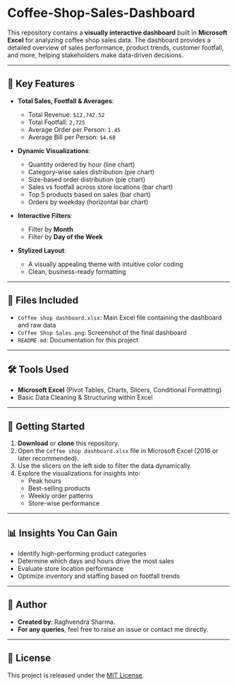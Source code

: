 # Coffee-Shop-Sales-Dashboard

This repository contains a **visually interactive dashboard** built in **Microsoft Excel** for analyzing coffee shop sales data. The dashboard provides a detailed overview of sales performance, product trends, customer footfall, and more, helping stakeholders make data-driven decisions.

---

## 📌 Key Features

- **Total Sales, Footfall & Averages**:
  - Total Revenue: `$12,742.52`
  - Total Footfall: `2,725`
  - Average Order per Person: `1.45`
  - Average Bill per Person: `$4.68`

- **Dynamic Visualizations**:
  - Quantity ordered by hour (line chart)
  - Category-wise sales distribution (pie chart)
  - Size-based order distribution (pie chart)
  - Sales vs footfall across store locations (bar chart)
  - Top 5 products based on sales (bar chart)
  - Orders by weekday (horizontal bar chart)

- **Interactive Filters**:
  - Filter by **Month**
  - Filter by **Day of the Week**

- **Stylized Layout**:
  - A visually appealing theme with intuitive color coding
  - Clean, business-ready formatting

---

## 📁 Files Included

- `Coffee shop dashboard.xlsx`: Main Excel file containing the dashboard and raw data
- `Coffee Shop Sales.png`: Screenshot of the final dashboard
- `README.md`: Documentation for this project

---

## 🛠️ Tools Used

- **Microsoft Excel** (Pivot Tables, Charts, Slicers, Conditional Formatting)
- Basic Data Cleaning & Structuring within Excel

---

## 🚀 Getting Started

1. **Download** or **clone** this repository.
2. Open the `Coffee shop dashboard.xlsx` file in Microsoft Excel (2016 or later recommended).
3. Use the slicers on the left side to filter the data dynamically.
4. Explore the visualizations for insights into:
   - Peak hours
   - Best-selling products
   - Weekly order patterns
   - Store-wise performance

---

## 📊 Insights You Can Gain

- Identify high-performing product categories
- Determine which days and hours drive the most sales
- Evaluate store location performance
- Optimize inventory and staffing based on footfall trends

---

## 📌 Author

- **Created by**: Raghvendra Sharma.
- **For any queries**, feel free to raise an issue or contact me directly.

---

## 📜 License

This project is released under the [MIT License](https://opensource.org/licenses/MIT).
